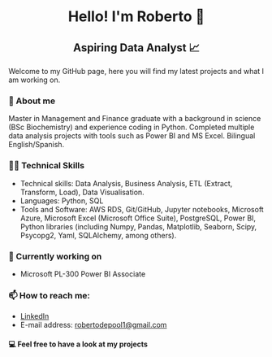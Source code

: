 #  <center>Hello! I'm Roberto 👋</center>
##  <center>Aspiring Data Analyst 📈</center>
Welcome to my GitHub page, here you will find my latest projects and what I am working on.

### 🚀 About me
Master in Management and Finance graduate with a background in science (BSc Biochemistry) and experience coding in Python. Completed multiple data analysis projects with tools such as Power BI and MS Excel. Bilingual English/Spanish.

### 👨‍💻 Technical Skills
- Technical skills: Data Analysis, Business Analysis, ETL (Extract, Transform, Load), Data Visualisation. 
- Languages: Python, SQL
- Tools and Software: AWS RDS, Git/GitHub, Jupyter notebooks, Microsoft Azure, Microsoft Excel (Microsoft Office Suite), PostgreSQL, Power BI, Python libraries (including Numpy, Pandas, Matplotlib, Seaborn, Scipy, Psycopg2, Yaml, SQLAlchemy, among others).

### 🔭 Currently working on
- Microsoft PL-300 Power BI Associate 

### 📫 How to reach me:
- [LinkedIn](https://www.linkedin.com/in/roberto-de-pool-09485a2ab/)
- E-mail address: robertodepool1@gmail.com

#### 💻 Feel free to have a look at my projects 
